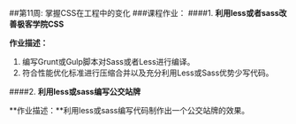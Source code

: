 ##第11周: 掌握CSS在工程中的变化
###课程作业：
####1. **利用less或者sass改善极客学院CSS**

  **作业描述：**
 1. 编写Grunt或Gulp脚本对Sass或者Less进行编译。
 2. 符合性能优化标准进行压缩合并以及充分利用Less或Sass优势少写代码。

####2. **利用less或sass编写公交站牌**

  **作业描述：**利用less或sass编写代码制作出一个公交站牌的效果。
